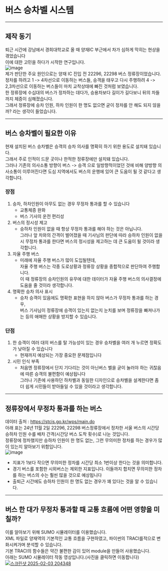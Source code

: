 # 버스 승차벨 시스템  

***

## 제작 동기  
퇴근 시간에 강남에서 경희대학교로 올 때 양재IC 부근에서 차가 심하게 막히는 현상을 겪었습니다  
이에 대한 고민을 하다가 시작한 연구입니다.  
![image](https://github.com/user-attachments/assets/3c589c7c-597a-4b12-a145-26dfda7cba6b)  
제가 판단한 주요 원인으로는 양재 IC 진입 전 22296, 22298 버스 정류장이었습니다.  
정차를 하려고 1 -> 4차선으로 이동하는 버스들, 승객을 태우고 다시 주행하려 4 -> 2,3차선으로 이동하는 버스들이 마치 교착상태에 빠진 것처럼 보였습니다.  
한 정류장에 수십대의 버스가 정차하는 데다가, 승용차보다 길이가 길다보니 뒤의 차들까지 체증이 심해졌습니다.  
그래서 정류장에 승차 인원, 하차 인원이 한 명도 없으면 굳이 정차를 안 해도 되지 않을까? 라는 생각이 들었습니다.   

***

## 버스 승차벨이 필요한 이유  
현재 설치된 버스 승차벨은 승객의 승차 의사를 명확히 하기 위한 용도로 설치돼 있습니다.  
그래서 주로 인적이 드문 곳이나 한적한 정류장에만 설치돼 있습니다.  
그러나 기존의 의사소통 방향이 버스 -> 승객 으로 일방향적이었던 것에 비해 양방향 의사소통이 이루어진다면 도심 지역에서도 버스의 운행에 있어 큰 도움이 될 것 같다고 생각합니다.  
### 장점  
1. 승차, 하차인원이 아무도 없는 경우 무정차 통과를 할 수 있습니다
   - 교통체증 완화  
   - 버스 기사의 운전 편리성  
2. 버스의 정시성 제고  
   - 승하차 인원이 없을 때 항상 무정차 통과를 해야 하는 것은 아닙니다.  
     그러나 앞 차와의 간격이 벌어졌을 때 기사님의 판단에 따라 승하차 인원이 없을 시 무정차 통과를 한다면 버스의 정시성을 제고하는 데 큰 도움이 될 것이라 생각합니다.  
3. 자율 주행 버스
   - 미래에 자율 주행 버스가 많이 도입될텐데,  
     자율 주행 버스는 각종 도로상황과 정류장 상황을 종합적으로 판단하여 주행합니다.  
     이 때 정류장의 승차인원의 유무에 대한 데이터가 자율 주행 버스의 의사결정에 도움을 줄 것이라 생각합니다.  
4. 명확한 승차 의사 표시
   - 승차 승객이 있음에도 명확한 표현을 하지 않아 버스가 무정차 통과를 하는 경우,  
     버스 기사님이 정류장에 승객이 있는지 없는지 눈치를 보며 정류장을 빠져나가는 등의 애매한 상황을 방지할 수 있습니다.  

### 단점  
1. 한 승객이 여러 대의 버스를 탈 가능성이 있는 경우 승차벨을 여러 개 누르면 정확도가 낮아질 수 있습니다
    - 현재까지 예상되는 가장 중요한 문제점입니다
2. 시민 인식 부족
    - 처음엔 정류장에서 단지 기다리는 것이 아닌버스 벨을 굳이 눌러야 하는 귀찮음에 따른 승객의 불편함이 예상됩니다  
      그러나 기존에 사용하던 하차벨과 동일한 디자인으로 승차벨을 설계한다면 좀 더 쉽게 시민들이 받아들일 수 있을 것이라고 생각합니다.  
      
***  

## 정류장에서 무정차 통과를 하는 버스  
데이터 출처 : https://stcis.go.kr/wps/main.do  
아래 표는 24년 11월 2일 22296, 22298 버스정류장에서 정차한 서울 버스의 시간당 승하차 인원 수를 배차 간격(시간당 버스 도착 횟수)로 나눈 것입니다.  
정류장에 정차했지만 승하차 인원이 한 명도 없는, 그런 무의미한 정차를 하는 경우가 많이 있는지 알아보기 위함입니다.  
![image](https://github.com/user-attachments/assets/dd23f767-193b-4c61-b7d9-73a76745cb0f)  
 - 지표가 1보다 작으면 무의미한 정차를 시간당 최소 1번이상 한다는 것을 의미합니다.  
 - 경기 버스를 포함한 시외버스는 제외한 지표입니다. 이들까지 합치면 무의미한 정차를 하는 버스의 수는 훨씬 많을 것으로 예상됩니다
 - 출퇴근 시간에도 승하차 인원이 한 명도 없는 경우가 꽤 있다는 것을 알 수 있습니다.

***

## 버스 한 대가 무정차 통과할 때 교통 흐름에 어떤 영향을 미칠까?  
이를 알아보기 위해 SUMO 시뮬레이터를 이용했습니다.  
XML 파일로 양재역의 기본적인 교통 흐름을 구현하였고, 파이썬의 TRACI를적으로 변화시켜가며 분석할 수 있습니다.  
기본 TRACI의 함수들은 약간 불편한 감이 있어 module을 만들어 사용했습니다.  
아래는 SUMO 시뮬레이터 작동 영상입니다.(사진을 클릭하면 이동합니다)  
[![스크린샷 2025-02-03 204348](https://github.com/user-attachments/assets/247ce295-f069-45eb-a7ce-00ae523542a5)](https://drive.google.com/file/d/1t1uhKbOX0oOuoUdVrPoII3SIbRqqTlVN/view?usp=sharing)  


